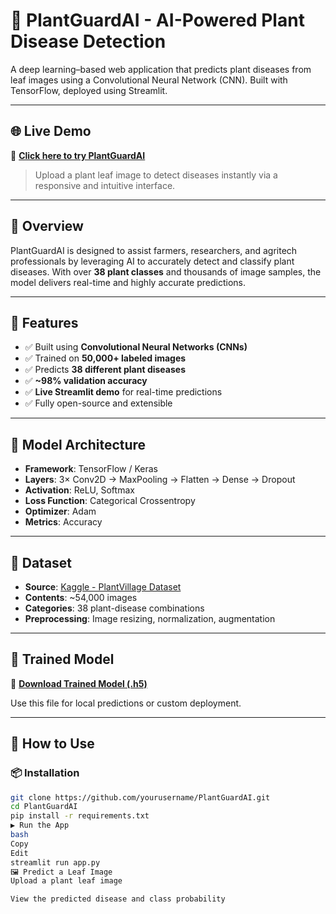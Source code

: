 # 🌿 PlantGuardAI - AI-Powered Plant Disease Detection

A deep learning–based web application that predicts plant diseases from leaf images using a Convolutional Neural Network (CNN). Built with TensorFlow, deployed using Streamlit.

---

## 🌐 Live Demo

🔗 **[Click here to try PlantGuardAI]( https://pythonproject1-kvabshwgpx859ltgx6socc.streamlit.app/)**  
> Upload a plant leaf image to detect diseases instantly via a responsive and intuitive interface.

---

## 📌 Overview

PlantGuardAI is designed to assist farmers, researchers, and agritech professionals by leveraging AI to accurately detect and classify plant diseases. With over **38 plant classes** and thousands of image samples, the model delivers real-time and highly accurate predictions.

---

## 🎯 Features

- ✅ Built using **Convolutional Neural Networks (CNNs)**
- ✅ Trained on **50,000+ labeled images**
- ✅ Predicts **38 different plant diseases**
- ✅ **~98% validation accuracy**
- ✅ **Live Streamlit demo** for real-time predictions
- ✅ Fully open-source and extensible

---

## 🧠 Model Architecture

- **Framework**: TensorFlow / Keras  
- **Layers**: 3× Conv2D → MaxPooling → Flatten → Dense → Dropout  
- **Activation**: ReLU, Softmax  
- **Loss Function**: Categorical Crossentropy  
- **Optimizer**: Adam  
- **Metrics**: Accuracy

---

## 📂 Dataset

- **Source**: [Kaggle - PlantVillage Dataset](https://www.kaggle.com/datasets/abdallahalidev/plantvillage-dataset)  
- **Contents**: ~54,000 images  
- **Categories**: 38 plant-disease combinations  
- **Preprocessing**: Image resizing, normalization, augmentation

---

## 🧪 Trained Model

🔗 **[Download Trained Model (.h5)](https://drive.google.com/file/d/1rKh-IElSdHTqax7XdfSdZTn-r8T_qWPf/view?usp=drive_link)**

Use this file for local predictions or custom deployment.

---

## 🚀 How to Use

### 📦 Installation

```bash
git clone https://github.com/yourusername/PlantGuardAI.git
cd PlantGuardAI
pip install -r requirements.txt
▶️ Run the App
bash
Copy
Edit
streamlit run app.py
🖼️ Predict a Leaf Image
Upload a plant leaf image

View the predicted disease and class probability

